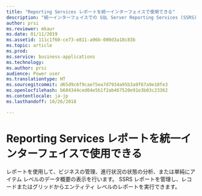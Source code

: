 ```yaml
---
title: "Reporting Services レポートを統一インターフェイスで使用できる"
description: "統一インターフェイスでの SQL Server Reporting Services (SSRS) レポートの管理と実行"
author: prsi
ms.reviewer: mkaur
ms.date: 01/11/2019
ms.assetid: 111c1f60-ce73-e811-a96b-000d3a18c83b
ms.topic: article
ms.prod: 
ms.service: business-applications
ms.technology: 
ms.author: prsi
audience: Power user
ms.translationtype: HT
ms.sourcegitcommit: d65d9c6f9cae75ea7d7934a95b3a9f67a9e10fe3
ms.openlocfilehash: b604344ced04e5b1f2ab467520e91e3b03c23362
ms.contentlocale: ja-jp
ms.lasthandoff: 10/26/2018

---
```

# <a name="reporting-services-reports-will-be-available-on-unified-interface"></a>Reporting Services レポートを統一インターフェイスで使用できる




レポートを使用して、ビジネスの管理、進行状況の状態の分析、または単純にアイテム レベルのデータ概要の表示を行います。 SSRS レポートを管理し、レコードまたはグリッドからエンティティ レベルのレポートを実行できます。
